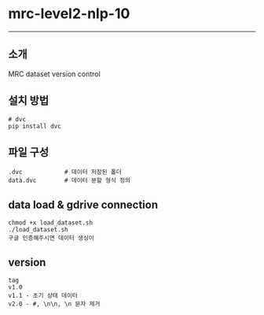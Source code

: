# mrc-level2-nlp-10

-------------------------------

## 소개

MRC dataset version control

## 설치 방법

```
# dvc
pip install dvc
```



## 파일 구성

```
.dvc            # 데이터 저장된 폴더
data.dvc        # 데이터 분할 형식 정의
```



## data load & gdrive connection

```
chmod +x load_dataset.sh
./load_dataset.sh
구글 인증해주시면 데이터 생싱이 
```



## version

```
tag 
v1.0
v1.1 - 초기 상태 데이터
v2.0 - #, \n\n, \n 문자 제거
```
